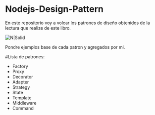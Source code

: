 # Nodejs-Design-Pattern

En este repositorio voy a volcar los patrones de diseño obtenidos de la lectura que realize de este libro.

![N|Solid](http://damiancipolat.com/webFiles/portada-libro-node-1.png)

Pondre ejemplos base de cada patron y agregados por mi.

#Lista de patrones:

- Factory
- Proxy
- Decorator
- Adapter
- Strategy
- State
- Template
- Middleware
- Command

